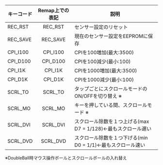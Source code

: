 | キーコード | Remap上での表記 | 説明 |
|----|:---:|----|
|REC_RST|REC_RST|センサー設定のリセット|
|REC_SAVE|REC_SAVE|現在のセンサー設定をEEPROMに保存|
|CPI_I100|CPI_I100|CPIを100増加(最大:3500)|
|CPI_D100|CPI_D100|CPIを100減少(最小:100)|
|CPI_I1K|CPI_I1K|CPIを1000増加(最大:3500)|
|CPI_D1K|CPI_D1K|CPIを1000減少(最小:100)|
|SCRL_TO|SCRL_TO|タップごとにスクロールモードのON/OFFを切り替え ※|
|SCRL_MO|SCRL_MO|キーを押している間、スクロールモード ※|
|SCRL_DVI|SCRL_DVI| スクロール除数を１つ上げる(max D7 = 1/128)←最もスクロール遅い|
|SCRL_DVD|SCRL_DVD| スクロール除数を１つ下げる(min D0 = 1/1)←最もスクロール速い|
  
※DoubleBall時マウス操作ボールとスクロールボールの入れ替え  
